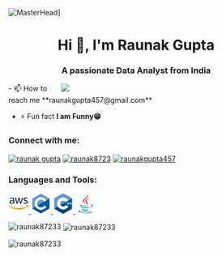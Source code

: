 ![MasterHead](https://raw.githubusercontent.com/PolarBearGG/PolarBearGG/master/web-developer.gif)]
<h1 align="center">Hi 👋, I'm Raunak Gupta</h1>
<h3 align="center">A passionate Data Analyst from India</h3>
<img align="right" width="400" src="https://repository-images.githubusercontent.com/462900780/0a10af70-6cbf-46df-9071-0ff586a3b1d6">
- 📫 How to reach me **raunakgupta457@gmail.com**

- ⚡ Fun fact **I am Funny😁**

<h3 align="left">Connect with me:</h3>
<p align="left">
<a href="https://linkedin.com/in/raunak gupta" target="blank"><img align="center" src="https://raw.githubusercontent.com/rahuldkjain/github-profile-readme-generator/master/src/images/icons/Social/linked-in-alt.svg" alt="raunak gupta" height="30" width="40" /></a>
<a href="https://instagram.com/raunak8723" target="blank"><img align="center" src="https://raw.githubusercontent.com/rahuldkjain/github-profile-readme-generator/master/src/images/icons/Social/instagram.svg" alt="raunak8723" height="30" width="40" /></a>
<a href="https://www.hackerrank.com/raunakgupta457" target="blank"><img align="center" src="https://raw.githubusercontent.com/rahuldkjain/github-profile-readme-generator/master/src/images/icons/Social/hackerrank.svg" alt="raunakgupta457" height="30" width="40" /></a>
</p>

<h3 align="left">Languages and Tools:</h3>
<p align="left"> <a href="https://aws.amazon.com" target="_blank" rel="noreferrer"> <img src="https://raw.githubusercontent.com/devicons/devicon/master/icons/amazonwebservices/amazonwebservices-original-wordmark.svg" alt="aws" width="40" height="40"/> </a> <a href="https://www.cprogramming.com/" target="_blank" rel="noreferrer"> <img src="https://raw.githubusercontent.com/devicons/devicon/master/icons/c/c-original.svg" alt="c" width="40" height="40"/> </a> <a href="https://www.w3schools.com/cpp/" target="_blank" rel="noreferrer"> <img src="https://raw.githubusercontent.com/devicons/devicon/master/icons/cplusplus/cplusplus-original.svg" alt="cplusplus" width="40" height="40"/> </a> <a href="https://www.java.com" target="_blank" rel="noreferrer"> <img src="https://raw.githubusercontent.com/devicons/devicon/master/icons/java/java-original.svg" alt="java" width="40" height="40"/> </a> </p>

<p><img align="left" src="https://github-readme-stats.vercel.app/api/top-langs?username=raunak87233&show_icons=true&locale=en&layout=compact" alt="raunak87233" /></p>

<p>&nbsp;<img align="center" src="https://github-readme-stats.vercel.app/api?username=raunak87233&show_icons=true&locale=en" alt="raunak87233" /></p>

<p><img align="center" src="https://github-readme-streak-stats.herokuapp.com/?user=raunak87233&" alt="raunak87233" /></p>







